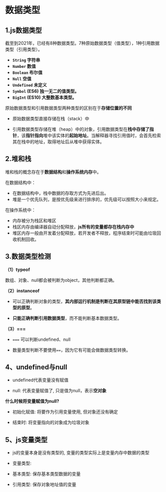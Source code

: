 # 数据类型

## 1.js数据类型

截至到2021年，已经有8种数据类型。7种原始数据类型（值类型），1种引用数据类型（引用类型）。

- **`String` 字符串**
- **`Number` 数值**
- **`Boolean` 布尔值**
- **`Null` 空值**
- **`Undefined` 未定义**
- **`Symbol` (ES6) 独一无二的值类型。**
- **`BigInt` (ES10) 大整数基本类型。**

原始数据类型和引用数据类型两种类型的区别在于**存储位置的不同**

- 原始数据类型直接存储在栈（stack）中

- 引用数据类型存储在堆（heap）中的对象，引用数据类型在**栈中存储了指针**，该**指针指向**堆中该实体的**起始地址**。当解释器寻找引用值时，会首先检索其在栈中的地址，取得地址后从堆中获得实体。

## 2.堆和栈

堆和栈的概念存在于**数据结构**和**操作系统内存**中。

在数据结构中：

- 在数据结构中，栈中数据的存取方式为先进后出。
- 堆是一个优先队列，是按优先级来进行排序的，优先级可以按照大小来规定。

在操作系统中：

- 内存被分为栈区和堆区
- 栈区内存由编译器自动分配释放，**js所有的变量都存在栈内存中**
- 堆区内存一般由开发着分配释放，若开发者不释放，程序结束时可能由垃圾回收机制回收。

## 3.数据类型检测

**（1）typeof**

数组、对象、null都会被判断为object，其他判断都正确。

**（2）instanceof**

- 可以正确判断对象的类型，**其内部运行机制是判断在其原型链中能否找到该类型的原型**。

- **只能正确判断引用数据类型**，而不能判断基本数据类型。

**（3）===**

- `===` 可以判断undefined、null

- 数量类型判断不要使用`==`，因为它有可能会做数据类型转换。

## 4、undefined与null

- undefined代表变量没有赋值

- null: 代表变量赋值了, 只是值为null，表示**空对象**

**什么时候将变量赋值为null?**

- 初始化赋值: 将要作为引用变量使用, 但对象还没有确定

- 结束时: 将变量指向的对象成为垃圾对象

## 5、js变量类型

- js的变量本身是没有类型的, 变量的类型实际上是变量内存中数据的类型

-  变量类型:

-  基本类型: 保存基本类型数据的变量

- 引用类型: 保存对象地址值的变量

